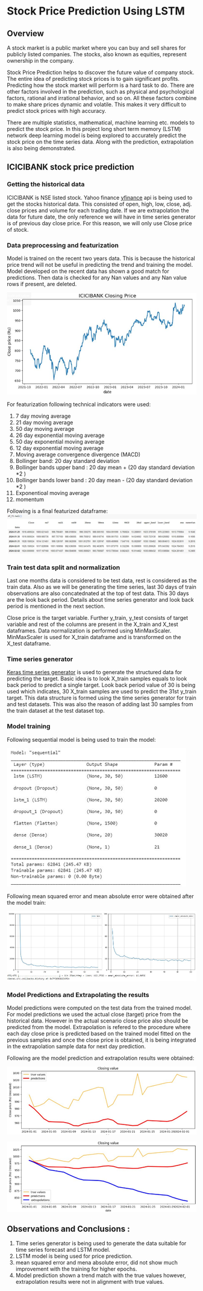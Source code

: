# Stock Price Prediction Using LSTM
## Overview
A stock market is a public market where you can buy and sell shares for publicly listed companies. The stocks, also known as equities, represent ownership in the company. 

Stock Price Prediction helps to discover the future value of company stock. The entire idea of predicting stock prices is to gain significant profits. Predicting how the stock market will perform is a hard task to do. There are other factors involved in the prediction, such as physical and psychological factors, rational and irrational behavior, and so on. All these factors combine to make share prices dynamic and volatile. This makes it very difficult to predict stock prices with high accuracy. 

There are multiple statistics, mathematical, machine learning etc. models to predict the stock price. In this project long short term memory (LSTM) network deep learning model is being explored to accurately predict the stock price on the time series data. Along with the prediction, extrapolation is also being demonstrated.

## ICICIBANK stock price prediction
### Getting the historical data
ICICIBANK is NSE listed stock. Yahoo finance [yfinance](https://pypi.org/project/yfinance/) api is being used to get the stocks historical data. This consisted of open, high, low, close, adj. close prices and volume for each trading date. If we are extrapolation the data for future date, the only reference we will have in time series generator is of previous day close price. For this reason, we will only use Close price of stock.

### Data preprocessing and featurization
Model is trained on the recent two years data. This is because the historical price trend will not be useful in predicting the trend and training the model. Model developed on the recent data has shown a good match for predictions.
Then data is checked for any Nan values and any Nan value rows if present, are deleted. 

![ICICIBANK Close Price Image](https://github.com/Swapnil-Ransing/TimeSeriesForecasting_StockPrice/blob/main/Images/ICICIBankClosePrice.JPG)

For featurization following technical indicators were used:
1. 7 day moving average
2. 21 day moving average
3. 50 day moving average
4. 26 day exponential moving average
5. 50 day exponential moving average
6. 12 day exponential moving average
7. Moving average convergence divergence (MACD)
8. Bollinger band: 20 day standard deviation
9. Bollinger bands upper band : 20 day mean + (20 day standard deviation *2 )
10. Bollinger bands lower band : 20 day mean - (20 day standard deviation *2 )
11. Exponentioal moving average
12. momentum

Following is a final featurized dataframe:
![ICICIBankFeaturizaedDf](https://github.com/Swapnil-Ransing/TimeSeriesForecasting_StockPrice/blob/main/Images/ICICIBankFeaturizaedDf.JPG)

### Train test data split and normalization
Last one months data is considered to be test data, rest is considered as the train data.
Also as we will be generating the time series, last 30 days of train observations are also concatednated at the top of test data. This 30 days are the look back period. Details about time series generator and look back period is mentioned in the next section.

Close price is the target variable. Further y_train, y_test consists of target variable and rest of the columns are present in the X_train and X_test dataframes.
Data normalization is performed using MinMaxScaler. MinMaxScaler is used for X_train dataframe and is transformed on the X_test dataframe.

### Time series generator
[Keras time series generator](https://www.tensorflow.org/api_docs/python/tf/keras/preprocessing/sequence/TimeseriesGenerator) is used to generate the structured data for predicting the target. Basic idea is to look X_train samples equals to look back period to predict a single target. Look back period value of 30 is being used which indicates, 30 X_train samples are used to predict the 31st y_train target. This data structure is formed using the time series generator for train and test datasets. This was also the reason of adding last 30 samples from the train dataset at the test dataset top.

### Model training
Following sequential model is being used to train the model:

![LSTMModelSummary](https://github.com/Swapnil-Ransing/TimeSeriesForecasting_StockPrice/blob/main/Images/LSTMModelSummary.JPG)

Following mean squared error and mean absolute error were obtained after the model train:

![LSTMModelTrain](https://github.com/Swapnil-Ransing/TimeSeriesForecasting_StockPrice/blob/main/Images/LSTMModelTrain.JPG)


### Model Predictions and Extrapolating the results
Model predictions were computed on the test data from the trained model. For model predictions we used the actual close (target) price from the historical data. However in the actual scenario close price also should be predicted from the model. Extrapolation is refered to the procedure where each day close price is predicted based on the trained model fitted on the previous samples and once the close price is obtained, it is being integrated in the extrapolation sample data for next day prediction.

Following are the model prediction and extrapolation results were obtained:

![PredictionResults](https://github.com/Swapnil-Ransing/TimeSeriesForecasting_StockPrice/blob/main/Images/PredictionResults.JPG)

![PredictionAndExtrapolationResults](https://github.com/Swapnil-Ransing/TimeSeriesForecasting_StockPrice/blob/main/Images/PredictionAndExtrapolationResults.JPG)

## Observations and Conclusions :
1. Time series generator is being used to generate the data suitable for time series forecast and LSTM model.
2. LSTM model is being used for price prediction.
3. mean squared error and mena absolute error, did not show  much improvement with the training for higher epochs.
4. Model prediction shown a trend match with the true values however, extrapolation results were not in alignment with true values.





